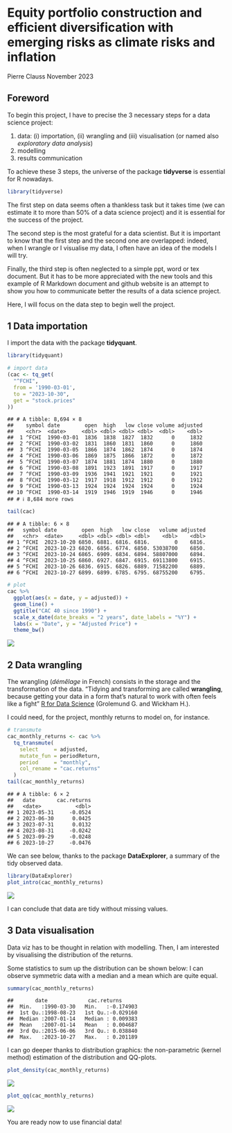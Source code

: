 Equity portfolio construction and efficient diversification with
emerging risks as climate risks and inflation
================
Pierre Clauss
November 2023

## Foreword

To begin this project, I have to precise the 3 necessary steps for a
data science project:

1.  data: (i) importation, (ii) wrangling and (iii) visualisation (or
    named also *exploratory data analysis*)
2.  modelling
3.  results communication

To achieve these 3 steps, the universe of the package **tidyverse** is
essential for R nowadays.

``` r
library(tidyverse)
```

The first step on data seems often a thankless task but it takes time
(we can estimate it to more than 50% of a data science project) and it
is essential for the success of the project.

The second step is the most grateful for a data scientist. But it is
important to know that the first step and the second one are overlapped:
indeed, when I wrangle or I visualise my data, I often have an idea of
the models I will try.

Finally, the third step is often neglected to a simple ppt, word or tex
document. But it has to be more appreciated with the new tools and this
example of R Markdown document and github website is an attempt to show
you how to communicate better the results of a data science project.

Here, I will focus on the data step to begin well the project.

## 1 Data importation

I import the data with the package **tidyquant**.

``` r
library(tidyquant)

# import data
(cac <- tq_get(
  "^FCHI",
  from = '1990-03-01',
  to = "2023-10-30",
  get = "stock.prices"
))
```

    ## # A tibble: 8,694 × 8
    ##    symbol date        open  high   low close volume adjusted
    ##    <chr>  <date>     <dbl> <dbl> <dbl> <dbl>  <dbl>    <dbl>
    ##  1 ^FCHI  1990-03-01  1836  1838  1827  1832      0     1832
    ##  2 ^FCHI  1990-03-02  1831  1860  1831  1860      0     1860
    ##  3 ^FCHI  1990-03-05  1866  1874  1862  1874      0     1874
    ##  4 ^FCHI  1990-03-06  1869  1875  1866  1872      0     1872
    ##  5 ^FCHI  1990-03-07  1874  1881  1874  1880      0     1880
    ##  6 ^FCHI  1990-03-08  1891  1923  1891  1917      0     1917
    ##  7 ^FCHI  1990-03-09  1936  1941  1921  1921      0     1921
    ##  8 ^FCHI  1990-03-12  1917  1918  1912  1912      0     1912
    ##  9 ^FCHI  1990-03-13  1924  1924  1924  1924      0     1924
    ## 10 ^FCHI  1990-03-14  1919  1946  1919  1946      0     1946
    ## # ℹ 8,684 more rows

``` r
tail(cac)
```

    ## # A tibble: 6 × 8
    ##   symbol date        open  high   low close   volume adjusted
    ##   <chr>  <date>     <dbl> <dbl> <dbl> <dbl>    <dbl>    <dbl>
    ## 1 ^FCHI  2023-10-20 6850. 6881. 6816. 6816.        0    6816.
    ## 2 ^FCHI  2023-10-23 6820. 6856. 6774. 6850. 53038700    6850.
    ## 3 ^FCHI  2023-10-24 6865. 6909. 6834. 6894. 58807000    6894.
    ## 4 ^FCHI  2023-10-25 6860. 6927. 6847. 6915. 69113800    6915.
    ## 5 ^FCHI  2023-10-26 6836. 6915. 6826. 6889. 71582200    6889.
    ## 6 ^FCHI  2023-10-27 6899. 6899. 6785. 6795. 68755200    6795.

``` r
# plot
cac %>%
  ggplot(aes(x = date, y = adjusted)) +
  geom_line() +
  ggtitle("CAC 40 since 1990") +
  scale_x_date(date_breaks = "2 years", date_labels = "%Y") +
  labs(x = "Date", y = "Adjusted Price") +
  theme_bw()
```

![](to-begin_files/figure-gfm/import-1.png)<!-- -->

## 2 Data wrangling

The wrangling (*démêlage* in French) consists in the storage and the
transformation of the data. “Tidying and transforming are called
**wrangling**, because getting your data in a form that’s natural to
work with often feels like a fight” [R for Data
Science](https://r4ds.had.co.nz/introduction.html) (Grolemund G. and
Wickham H.).

I could need, for the project, monthly returns to model on, for
instance.

``` r
# transmute
cac_monthly_returns <- cac %>%
  tq_transmute(
    select     = adjusted,
    mutate_fun = periodReturn,
    period     = "monthly",
    col_rename = "cac.returns"
  )
tail(cac_monthly_returns)
```

    ## # A tibble: 6 × 2
    ##   date       cac.returns
    ##   <date>           <dbl>
    ## 1 2023-05-31     -0.0524
    ## 2 2023-06-30      0.0425
    ## 3 2023-07-31      0.0132
    ## 4 2023-08-31     -0.0242
    ## 5 2023-09-29     -0.0248
    ## 6 2023-10-27     -0.0476

We can see below, thanks to the package **DataExplorer**, a summary of
the tidy observed data.

``` r
library(DataExplorer)
plot_intro(cac_monthly_returns)
```

![](to-begin_files/figure-gfm/wrangling-1.png)<!-- -->

I can conclude that data are tidy without missing values.

## 3 Data visualisation

Data viz has to be thought in relation with modelling. Then, I am
interested by visualising the distribution of the returns.

Some statistics to sum up the distribution can be shown below: I can
observe symmetric data with a median and a mean which are quite equal.

``` r
summary(cac_monthly_returns)
```

    ##       date             cac.returns       
    ##  Min.   :1990-03-30   Min.   :-0.174903  
    ##  1st Qu.:1998-08-23   1st Qu.:-0.029160  
    ##  Median :2007-01-14   Median : 0.009383  
    ##  Mean   :2007-01-14   Mean   : 0.004687  
    ##  3rd Qu.:2015-06-06   3rd Qu.: 0.038840  
    ##  Max.   :2023-10-27   Max.   : 0.201189

I can go deeper thanks to distribution graphics: the non-parametric
(kernel method) estimation of the distribution and QQ-plots.

``` r
plot_density(cac_monthly_returns)
```

![](to-begin_files/figure-gfm/dataviz_2-1.png)<!-- -->

``` r
plot_qq(cac_monthly_returns)
```

![](to-begin_files/figure-gfm/dataviz_2-2.png)<!-- -->

You are ready now to use financial data!
